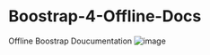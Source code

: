 # Boostrap-4-Offline-Docs

Offline Boostrap Doucumentation
![image](https://drive.google.com/uc?export=view&id=1L4ZGRJNWkcCO0nnTGxmZNQpBTcrOKpBh)
